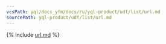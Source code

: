 ```yaml
---
vcsPath: yql/docs_yfm/docs/ru/yql-product/udf/list/url.md
sourcePath: yql-product/udf/list/url.md
---
```


{% include [url.md](_includes/url.md) %}

<!-- ## IsAllowedByRobotsTxt
```yql
Url::IsAllowedByRobotsTxt(
  String{Flag:AutoMap}, -- URL
  String?, -- binary representation of robots.txt 
  Uint32 -- robot ID 
) -> Bool
``` -->
